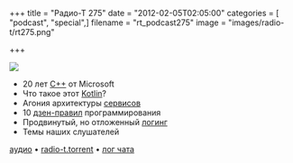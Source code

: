 +++
title = "Радио-Т 275"
date = "2012-02-05T02:05:00"
categories = [ "podcast", "special",]
filename = "rt_podcast275"
image = "images/radio-t/rt275.png"

+++

![](https://radio-t.com/images/radio-t/rt275.png)

- 20 лет [C++](http://blogs.msdn.com/b/vcblog/archive/2012/02/03/10263262.aspx) от Microsoft
- Что такое этот [Kotlin](http://confluence.jetbrains.net/display/Kotlin/Welcome)?
- Агония архитектуры [сервисов](http://blog.8thlight.com/uncle-bob/2012/02/01/Service-Oriented-Agony.html)
- 10 [дзен-правил](http://www.grobmeier.de/the-10-rules-of-a-zen-programmer-03022012.html) программирования
- Продвинутый, но отложенный [логинг](http://pragprog.com/magazines/2011-12/justintime-logging)
- Темы наших слушателей

[аудио](https://cdn.radio-t.com/rt_podcast275.mp3) • [radio-t.torrent](https://cdn.radio-t.com/torrents/rt_podcast275.mp3.torrent) • [лог чата](http://chat.radio-t.com/logs/radio-t-275.html)<audio src="https://cdn.radio-t.com/rt_podcast275.mp3" preload="none"></audio>
